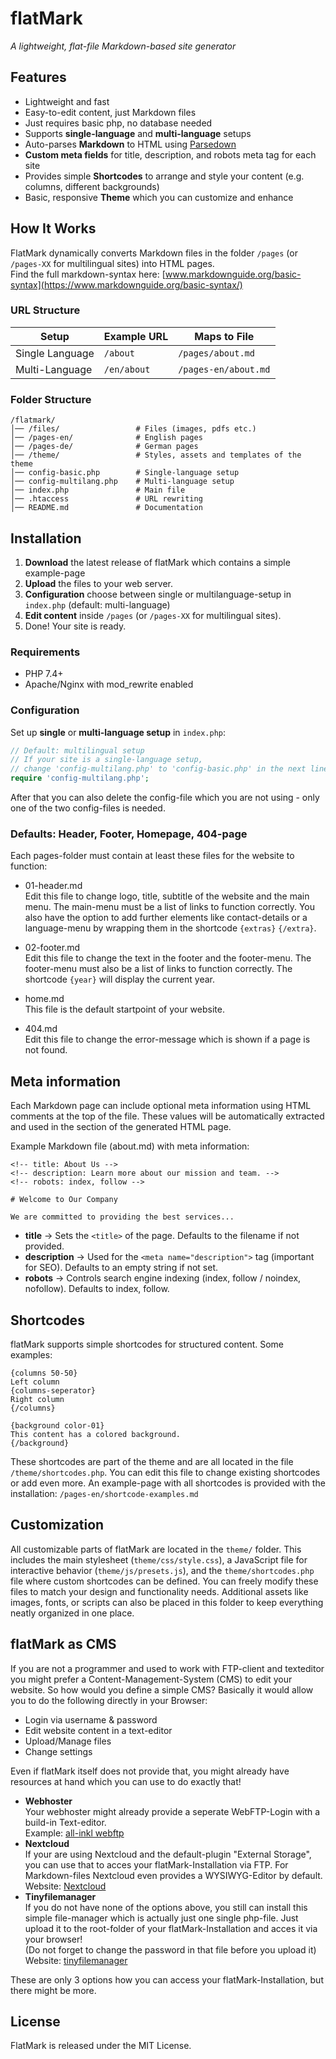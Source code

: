 # flatMark

*A lightweight, flat-file Markdown-based site generator*

## Features  
- Lightweight and fast
- Easy-to-edit content, just Markdown files  
- Just requires basic php, no database needed
- Supports **single-language** and **multi-language** setups  
- Auto-parses **Markdown** to HTML using [Parsedown](https://parsedown.org/)  
- **Custom meta fields** for title, description, and robots meta tag for each site 
- Provides simple **Shortcodes** to arrange and style your content (e.g. columns, different backgrounds)
- Basic, responsive **Theme** which you can customize and enhance  

## How It Works  
FlatMark dynamically converts Markdown files in the folder `/pages` (or `/pages-XX` for multilingual sites) into HTML pages.  
Find the full markdown-syntax here: [www.markdownguide.org/basic-syntax](https://www.markdownguide.org/basic-syntax/)  

### URL Structure  

| Setup           | Example URL | Maps to File          |
|-----------------|-------------|-----------------------|
| Single Language | `/about`    | `/pages/about.md`     |
| Multi-Language  | `/en/about` | `/pages-en/about.md`  |

### Folder Structure

    /flatmark/
    │── /files/                 # Files (images, pdfs etc.)
    │── /pages-en/              # English pages
    │── /pages-de/              # German pages
    │── /theme/                 # Styles, assets and templates of the theme
    │── config-basic.php        # Single-language setup
    │── config-multilang.php    # Multi-language setup
    │── index.php               # Main file
    │── .htaccess               # URL rewriting
    │── README.md               # Documentation

## Installation  
1. **Download** the latest release of flatMark which contains a simple example-page
2. **Upload** the files to your web server.  
3. **Configuration** choose between single or multilanguage-setup in `index.php` (default: multi-language)
4. **Edit content** inside `/pages` (or `/pages-XX` for multilingual sites).  
5. Done! Your site is ready.  

### Requirements  
- PHP 7.4+  
- Apache/Nginx with mod_rewrite enabled 

### Configuration  
Set up **single** or **multi-language setup** in `index.php`:  

```php
// Default: multilingual setup
// If your site is a single-language setup, 
// change 'config-multilang.php' to 'config-basic.php' in the next line 
require 'config-multilang.php';
```
After that you can also delete the config-file which you are not using - only one of the two config-files is needed.

### Defaults: Header, Footer, Homepage, 404-page

Each pages-folder must contain at least these files for the website to function:  

- 01-header.md  
Edit this file to change logo, title, subtitle of the website and the main menu. The main-menu must be a list of links to function correctly. You also have the option to add further elements like contact-details or a language-menu by wrapping them in the shortcode `{extras}` `{/extra}`. 

- 02-footer.md  
Edit this file to change the text in the footer and the footer-menu. The footer-menu must also be a list of links to function correctly. The shortcode `{year}` will display the current year. 

- home.md  
This file is the default startpoint of your website.   

- 404.md  
Edit this file to change the error-message which is shown if a page is not found. 


## Meta information
Each Markdown page can include optional meta information using HTML comments at the top of the file.
These values will be automatically extracted and used in the <head> section of the generated HTML page.

Example Markdown file (about.md) with meta information:

    <!-- title: About Us -->
    <!-- description: Learn more about our mission and team. -->
    <!-- robots: index, follow -->

    # Welcome to Our Company

    We are committed to providing the best services...

- **title** → Sets the `<title>` of the page. Defaults to the filename if not provided.
- **description** → Used for the `<meta name="description">` tag (important for SEO). Defaults to an empty string if not set.
- **robots** → Controls search engine indexing (index, follow / noindex, nofollow). Defaults to index, follow.

## Shortcodes
flatMark supports simple shortcodes for structured content. Some examples:

    {columns 50-50}
    Left column
    {columns-seperator}
    Right column
    {/columns}

    {background color-01}
    This content has a colored background.
    {/background}

These shortcodes are part of the theme and are all located in the file `/theme/shortcodes.php`.
You can edit this file to change existing shortcodes or add even more.
An example-page with all shortcodes is provided with the installation: `/pages-en/shortcode-examples.md`


## Customization
All customizable parts of flatMark are located in the `theme/` folder. This includes the main stylesheet (`theme/css/style.css`), a JavaScript file for interactive behavior (`theme/js/presets.js`), and the `theme/shortcodes.php` file where custom shortcodes can be defined. You can freely modify these files to match your design and functionality needs. Additional assets like images, fonts, or scripts can also be placed in this folder to keep everything neatly organized in one place.


## flatMark as CMS
If you are not a programmer and used to work with FTP-client and texteditor you might prefer a Content-Management-System (CMS) to edit your website. So how would you define a simple CMS? Basically it would allow you to do the following directly in your Browser:
- Login via username & password
- Edit website content in a text-editor
- Upload/Manage files
- Change settings

Even if flatMark itself does not provide that, you might already have resources at hand which you can use to do exactly that!
- **Webhoster**  
Your webhoster might already provide a seperate WebFTP-Login with a build-in Text-editor.   
Example: [all-inkl webftp](https://webftp.all-inkl.com/)
- **Nextcloud**  
If your are using Nextcloud and the default-plugin "External Storage", you can use that to acces your flatMark-Installation via FTP. For Markdown-files Nextcloud even provides a WYSIWYG-Editor by default.  
Website: [Nextcloud](https://nextcloud.com/)
- **Tinyfilemanager**  
If you do not have none of the options above, you still can install this simple file-manager which is actually just one single php-file. Just upload it to the root-folder of your flatMark-Installation and acces it via your browser!  
(Do not forget to change the password in that file before you upload it)  
Website: [tinyfilemanager](https://tinyfilemanager.github.io/)  

These are only 3 options how you can access your flatMark-Installation, but there might be more.

## License
FlatMark is released under the MIT License.